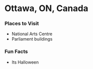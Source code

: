 # Ottawa, ON, Canada

### Places to Visit
- National Arts Centre
- Parliament buildings

### Fun Facts
- Its Halloween

